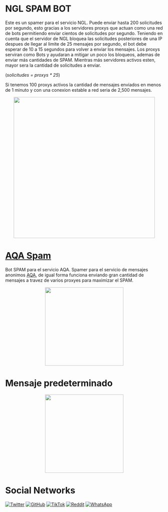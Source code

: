# NGL SPAM BOT

Este es un spamer para el servicio NGL. Puede enviar hasta 200 solicitudes por segundo, esto gracias a los servidores proxys que actuan como una red de bots permitiendo enviar cientos de solicitudes por segundo.
Teniendo en cuenta que el servidor de NGL bloquea las solicitudes posteriores de una IP despues de llegar al limite de 25 mensajes por segundo, el bot debe esperar de 10 a 15 segundos para volver a enviar los mensajes. Los proxys serviran como Bots y ayudaran a mitigar un poco los bloqueos, ademas de enviar más cantidades de SPAM.
Mientras más servidores activos esten, mayor sera la cantidad de solicitudes a enviar.

(*solicitudes = proxys * 25*)

Si tenemos 100 proxys activos la cantidad de mensajes enviados en menos de 1 minuto y con una conexion estable a red seria de 2,500 mensajes.

<p align="center">
    <img src='https://github.com/user-attachments/assets/ce81ad2d-5d58-4c8a-a0de-7dab649cd9ea' width=450>
</p>

# <a href='/aqa-spam/'>AQA Spam</a>
Bot SPAM para el servicio AQA. Spamer para el servicio de mensajes anonimos <a href='https://aqa.link'>AQA</a>, de igual forma funciona enviando gran cantidad de mensajes a travez de varios proxyes para maximizar el SPAM.
<p align="center">
    <img src='https://github.com/user-attachments/assets/bd5a208f-5af2-4cab-af5b-71c85a59c793' width=250>
</p>

# Mensaje predeterminado
<p align="center">
    <img src='https://github.com/user-attachments/assets/9a13e3d6-bb47-41e7-8923-e82886a00668' width=250>
</p>

# Social Networks
[![Twitter](https://img.shields.io/badge/Twitter-%23000000.svg?style=for-the-badge&logo=X&logoColor=white)](https://twitter.com/74lg0)
[![GitHub](https://img.shields.io/badge/GitHub-100000?style=for-the-badge&logo=github&logoColor=white)](https://github.com/74lg0)
[![TikTok](https://img.shields.io/badge/TikTok-000000?style=for-the-badge&logo=tiktok&logoColor=white)](https://tiktok.com/@74lg0)
[![Reddit](https://img.shields.io/badge/Reddit-FF4500?style=for-the-badge&logo=reddit&logoColor=white)](https://www.reddit.com/user/Reddebit-)
[![WhatsApp](https://img.shields.io/badge/WhatsApp-25D366?style=for-the-badge&logo=whatsapp&logoColor=white)](https://wa.me/15878063307)
